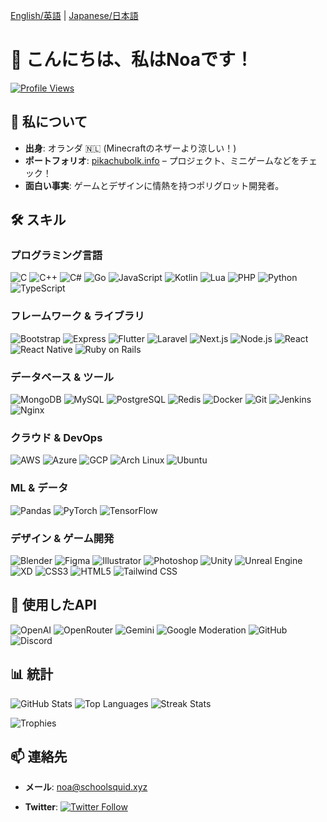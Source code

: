 [English/英語](/README.md) | [Japanese/日本語](/readme_JP.md)

# 👋 こんにちは、私はNoaです！

[![Profile Views](https://komarev.com/ghpvc/?username=pikachubolk&label=Profile%20views&color=0e75b6&style=flat)](https://github.com/pikachubolk)

## 🚀 私について
- **出身**: オランダ 🇳🇱 (Minecraftのネザーより涼しい！)
- **ポートフォリオ**: [pikachubolk.info](https://pikachubolk.info) – プロジェクト、ミニゲームなどをチェック！
- **面白い事実**: ゲームとデザインに情熱を持つポリグロット開発者。

## 🛠️ スキル

### プログラミング言語
![C](https://img.shields.io/badge/C-00599C?style=flat&logo=c&logoColor=white)
![C++](https://img.shields.io/badge/C++-00599C?style=flat&logo=cplusplus&logoColor=white)
![C#](https://img.shields.io/badge/C%23-239120?style=flat&logo=csharp&logoColor=white)
![Go](https://img.shields.io/badge/Go-00ADD8?style=flat&logo=go&logoColor=white)
![JavaScript](https://img.shields.io/badge/JavaScript-F7DF1E?style=flat&logo=javascript&logoColor=black)
![Kotlin](https://img.shields.io/badge/Kotlin-0095D5?style=flat&logo=kotlin&logoColor=white)
![Lua](https://img.shields.io/badge/Lua-2C2D72?style=flat&logo=lua&logoColor=white)
![PHP](https://img.shields.io/badge/PHP-777BB4?style=flat&logo=php&logoColor=white)
![Python](https://img.shields.io/badge/Python-3776AB?style=flat&logo=python&logoColor=white)
![TypeScript](https://img.shields.io/badge/TypeScript-007ACC?style=flat&logo=typescript&logoColor=white)

### フレームワーク & ライブラリ
![Bootstrap](https://img.shields.io/badge/Bootstrap-563D7C?style=flat&logo=bootstrap&logoColor=white)
![Express](https://img.shields.io/badge/Express-000000?style=flat&logo=express&logoColor=white)
![Flutter](https://img.shields.io/badge/Flutter-02569B?style=flat&logo=flutter&logoColor=white)
![Laravel](https://img.shields.io/badge/Laravel-FF2D20?style=flat&logo=laravel&logoColor=white)
![Next.js](https://img.shields.io/badge/Next.js-000000?style=flat&logo=nextdotjs&logoColor=white)
![Node.js](https://img.shields.io/badge/Node.js-339933?style=flat&logo=nodedotjs&logoColor=white)
![React](https://img.shields.io/badge/React-20232A?style=flat&logo=react&logoColor=61DAFB)
![React Native](https://img.shields.io/badge/React_Native-20232A?style=flat&logo=react&logoColor=61DAFB)
![Ruby on Rails](https://img.shields.io/badge/Ruby_on_Rails-CC0000?style=flat&logo=rubyonrails&logoColor=white)

### データベース & ツール
![MongoDB](https://img.shields.io/badge/MongoDB-4EA94B?style=flat&logo=mongodb&logoColor=white)
![MySQL](https://img.shields.io/badge/MySQL-4479A1?style=flat&logo=mysql&logoColor=white)
![PostgreSQL](https://img.shields.io/badge/PostgreSQL-316192?style=flat&logo=postgresql&logoColor=white)
![Redis](https://img.shields.io/badge/Redis-DC382D?style=flat&logo=redis&logoColor=white)
![Docker](https://img.shields.io/badge/Docker-2496ED?style=flat&logo=docker&logoColor=white)
![Git](https://img.shields.io/badge/Git-F05032?style=flat&logo=git&logoColor=white)
![Jenkins](https://img.shields.io/badge/Jenkins-D24939?style=flat&logo=jenkins&logoColor=white)
![Nginx](https://img.shields.io/badge/Nginx-009639?style=flat&logo=nginx&logoColor=white)

### クラウド & DevOps
![AWS](https://img.shields.io/badge/AWS-232F3E?style=flat&logo=amazonaws&logoColor=white)
![Azure](https://img.shields.io/badge/Azure-0078D4?style=flat&logo=microsoftazure&logoColor=white)
![GCP](https://img.shields.io/badge/GCP-4285F4?style=flat&logo=googlecloud&logoColor=white)
![Arch Linux](https://img.shields.io/badge/Arch_Linux-1793D1?style=flat&logo=archlinux&logoColor=white)
![Ubuntu](https://img.shields.io/badge/Ubuntu-E95420?style=flat&logo=ubuntu&logoColor=white)

### ML & データ
![Pandas](https://img.shields.io/badge/Pandas-150458?style=flat&logo=pandas&logoColor=white)
![PyTorch](https://img.shields.io/badge/PyTorch-EE4C2C?style=flat&logo=pytorch&logoColor=white)
![TensorFlow](https://img.shields.io/badge/TensorFlow-FF6F00?style=flat&logo=tensorflow&logoColor=white)

### デザイン & ゲーム開発
![Blender](https://img.shields.io/badge/Blender-E5792A?style=flat&logo=blender&logoColor=white)
![Figma](https://img.shields.io/badge/Figma-F24E1E?style=flat&logo=figma&logoColor=white)
![Illustrator](https://img.shields.io/badge/Illustrator-310000?style=flat&logo=adobeillustrator&logoColor=white)
![Photoshop](https://img.shields.io/badge/Photoshop-31A8FF?style=flat&logo=adobephotoshop&logoColor=white)
![Unity](https://img.shields.io/badge/Unity-000000?style=flat&logo=unity&logoColor=white)
![Unreal Engine](https://img.shields.io/badge/Unreal_Engine-313131?style=flat&logo=unrealengine&logoColor=white)
![XD](https://img.shields.io/badge/XD-46012C?style=flat&logo=adobexd&logoColor=white)
![CSS3](https://img.shields.io/badge/CSS3-1572B6?style=flat&logo=css3&logoColor=white)
![HTML5](https://img.shields.io/badge/HTML5-E34F26?style=flat&logo=html5&logoColor=white)
![Tailwind CSS](https://img.shields.io/badge/Tailwind_CSS-38B2AC?style=flat&logo=tailwind-css&logoColor=white)

## 🔌 使用したAPI
![OpenAI](https://img.shields.io/badge/OpenAI-412991?style=flat&logo=openai&logoColor=white)
![OpenRouter](https://img.shields.io/badge/OpenRouter-000000?style=flat)
![Gemini](https://img.shields.io/badge/Gemini-4285F4?style=flat&logo=google&logoColor=white)
![Google Moderation](https://img.shields.io/badge/Google_Moderation-4285F4?style=flat&logo=google&logoColor=white)
![GitHub](https://img.shields.io/badge/GitHub-100000?style=flat&logo=github&logoColor=white)
![Discord](https://img.shields.io/badge/Discord-5865F2?style=flat&logo=discord&logoColor=white)

## 📊 統計
![GitHub Stats](https://github-readme-stats.vercel.app/api?username=pikachubolk&show_icons=true&locale=en)
![Top Languages](https://github-readme-stats.vercel.app/api/top-langs?username=pikachubolk&show_icons=true&locale=en&layout=compact)
![Streak Stats](https://github-readme-streak-stats.herokuapp.com/?user=pikachubolk&)

![Trophies](https://github-profile-trophy.vercel.app/?username=pikachubolk)

## 📫 連絡先
- **メール**: noa@schoolsquid.xyz

- **Twitter**: [![Twitter Follow](https://img.shields.io/twitter/follow/PikachubolkNEW?logo=twitter&style=for-the-badge)](https://twitter.com/PikachubolkNEW)
